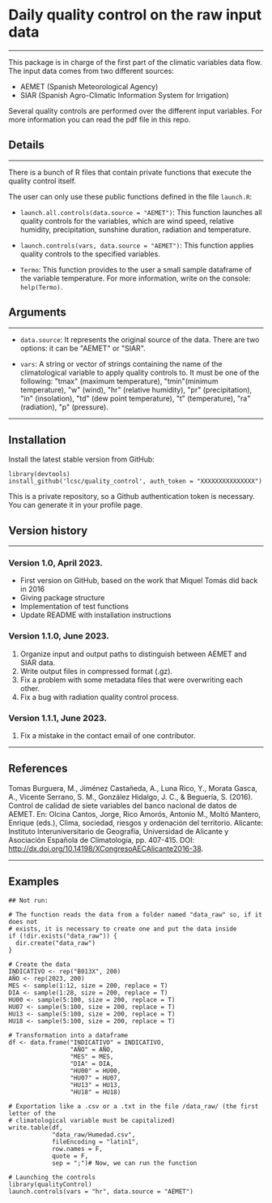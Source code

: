 # Daily quality control on the raw input data

---

This package is in charge of the first part of the climatic variables data flow. 
The input data comes from two different sources:

- AEMET (Spanish Meteorological Agency)
- SIAR (Spanish Agro-Climatic Information System for Irrigation)

Several quality controls are performed over the different input variables. For
more information you can read the pdf file in this repo.


## Details

---

There is a bunch of R files that contain private functions that execute the
quality control itself.

The user can only use these public functions defined in the file `launch.R`:

- `launch.all.controls(data.source = "AEMET")`: This function launches all 
quality controls for the variables, which are wind speed, relative humidity,
precipitation, sunshine duration, radiation and temperature.  

- `launch.controls(vars, data.source = "AEMET")`: This function applies quality 
controls to the specified variables.  

- `Termo`: This function provides to the user a small sample dataframe of the 
variable temperature. For more information, write on the console: `help(Termo)`.  

## Arguments

---

- `data.source`: It represents the original source of the data. There are two 
options: it can be "AEMET" or "SIAR".

- `vars`: A string or vector of strings containing the name of the climatological 
variable to apply quality controls to. It must be one of the following: "tmax" 
(maximum temperature), "tmin"(minimum temperature), "w" (wind), "hr" 
(relative humidity), "pr" (precipitation), "in" (insolation), "td" (dew
point temperature), "t" (temperature), "ra" (radiation), "p" (pressure).

---
## Installation

Install the latest stable version from GitHub:

```{r}
library(devtools)  
install_github('lcsc/quality_control', auth_token = "XXXXXXXXXXXXXXX")
```
This is a private repository, so a Github authentication token is necessary. 
You can generate it in your profile page.

## Version history
---

### Version 1.0, April 2023. 

- First version on GitHub, based on the work that Miquel Tomás did back in 2016  
- Giving package structure  
- Implementation of test functions  
- Update README with installation instructions

### Version 1.1.0, June 2023. 

1. Organize input and output paths to distinguish between AEMET and SIAR data.
2. Write output files in compressed format (.gz).
3. Fix a problem with some metadata files that were overwriting each other.
4. Fix a bug with radiation quality control process.

### Version 1.1.1, June 2023. 

1. Fix a mistake in the contact email of one contributor.

---

## References  

Tomas Burguera, M., Jiménez Castañeda, A., Luna Rico, Y., Morata Gasca, A., Vicente
Serrano, S. M., González Hidalgo, J. C., & Beguería, S. (2016). Control de calidad
de siete variables del banco nacional de datos de AEMET. En: Olcina Cantos, Jorge,
Rico Amorós, Antonio M., Moltó Mantero, Enrique (eds.), Clima, sociedad, riesgos y
ordenación del territorio. Alicante: Instituto Interuniversitario de Geografía,
Universidad de Alicante y Asociación Española de Climatología, pp. 407-415. DOI:
http://dx.doi.org/10.14198/XCongresoAECAlicante2016-38.

---

## Examples  

```{r}
## Not run:

# The function reads the data from a folder named "data_raw" so, if it does not 
# exists, it is necessary to create one and put the data inside 
if (!dir.exists("data_raw")) {
  dir.create("data_raw")
}

# Create the data
INDICATIVO <- rep("B013X", 200)
AÑO <- rep(2023, 200)
MES <- sample(1:12, size = 200, replace = T)
DIA <- sample(1:28, size = 200, replace = T)
HU00 <- sample(5:100, size = 200, replace = T)
HU07 <- sample(5:100, size = 200, replace = T)
HU13 <- sample(5:100, size = 200, replace = T)
HU18 <- sample(5:100, size = 200, replace = T)

# Transformation into a dataframe
df <- data.frame("INDICATIVO" = INDICATIVO,
                 "AÑO" = AÑO,
                 "MES" = MES,
                 "DIA" = DIA,
                 "HU00" = HU00,
                 "HU07" = HU07,
                 "HU13" = HU13,
                 "HU18" = HU18)
                 
# Exportation like a .csv or a .txt in the file /data_raw/ (the first letter of the
# climatological variable must be capitalized)
write.table(df,
            "data_raw/Humedad.csv",
            fileEncoding = "latin1",
            row.names = F,
            quote = F,
            sep = ";")# Now, we can run the function

# Launching the controls
library(qualityControl)
launch.controls(vars = "hr", data.source = "AEMET")

```
